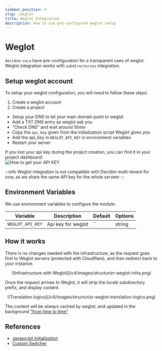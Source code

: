 ```yaml
---
sidebar_position: 4
slug: /weglot
title: Weglot Integration
description: How to use pre-configured weglot setup
---
```


# Weglot
`decidim-voca` have pre-configuration for a transparent uses of weglot.
Weglot integration works with `subdirectories` integration. 

## Setup weglot account

To setup your weglot configuration, you will need to follow these steps: 

1. Create a weglot account
2. Create a project
  * Setup your DNS to let your main domain point to weglot
  * Add a TXT DNS entry as weglot ask you
  * "Check DNS" and wait around 10min
  * Copy the `api_key` given from the initialization script Weglot gives you
  * Add the api_key in `WEGLOT_API_KEY` in environment variables
  * Restart your server

If you lost your api key during the project creation, you can find it in your project dashboard:  
![How to get your API KEY](/img/weglot_get_your_api_key.png)


:::info
Weglot integration is not compatible with Decidim multi-tenant for now, as 
we share the same API key for the whole serveer
:::

## Environment Variables
We use environment variables to configure the module: 

| Variable | Description | Default | Options |
|----------|-------------|---------|---------|
| `WEGLOT_API_KEY` | Api key for weglot | `` | string |

## How it works
There is no changes needed with the infrastructure, as the request goes first to 
Weglot servers (protected with Cloudflare), and then redirect back to your instance.  

<center>
![Infrastructure with Weglot](/c4/images/structurizr-weglot-infra.png)
</center>

Once the request arrives to Weglot, it will strip the locale subdirectory prefix, and display content.  

<center>
![Translation logics](/c4/images/structurizr-weglot-translation-logics.png)
</center>


The content will be _always_ cached by weglot, and updated in the background ["from time to time"](https://developers.weglot.com/javascript/options#cache)

## References

- [Javascript initialization](https://developers.weglot.com/javascript/options)
- [Custom Switcher](https://developers.weglot.com/javascript/link-hooks#example-create-your-own-switcher)
